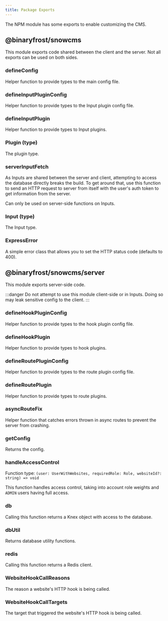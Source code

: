 ```yaml
---
title: Package Exports
---
```


The NPM module has some exports to enable customizing the CMS.

## @binaryfrost/snowcms

This module exports code shared between the client and the server. Not all exports can be used on both sides.

### defineConfig

Helper function to provide types to the main config file.

### defineInputPluginConfig

Helper function to provide types to the Input plugin config file.

### defineInputPlugin

Helper function to provide types to Input plugins.

### Plugin (type)

The plugin type.

### serverInputFetch

As Inputs are shared between the server and client, attempting to access the database
directly breaks the build. To get around that, use this function to send an HTTP request to server
from itself with the user's auth token to get information from the server.

Can only be used on server-side functions on Inputs.

### Input (type)

The Input type.

### ExpressError

A simple error class that allows you to set the HTTP status code (defaults to 400).

## @binaryfrost/snowcms/server

This module exports server-side code.

:::danger
Do not attempt to use this module client-side or in Inputs. Doing so may leak sensitive config to the client.
:::

### defineHookPluginConfig

Helper function to provide types to the hook plugin config file.

### defineHookPlugin

Helper function to provide types to hook plugins.

### defineRoutePluginConfig

Helper function to provide types to the route plugin config file.

### defineRoutePlugin

Helper function to provide types to route plugins.

### asyncRouteFix

Helper function that catches errors thrown in async routes to prevent the server from crashing.

### getConfig

Returns the config.

### handleAccessControl

Function type: `(user: UserWithWebsites, requiredRole: Role, websiteId?: string) => void`

This function handles access control, taking into account role weights and `ADMIN` users having full access.

### db

Calling this function returns a Knex object with access to the database.

### dbUtil

Returns database utility functions.

### redis

Calling this function returns a Redis client.

### WebsiteHookCallReasons

The reason a website's HTTP hook is being called.

### WebsiteHookCallTargets

The target that triggered the website's HTTP hook is being called.
